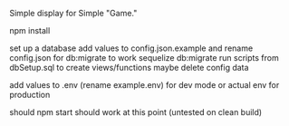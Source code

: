 Simple display for Simple "Game."

npm install

set up a database
add values to config.json.example and rename config.json for db:migrate to work
sequelize db:migrate
run scripts from dbSetup.sql to create views/functions
maybe delete config data

add values to .env (rename example.env) for dev mode or actual env for production

should npm start should work at this point (untested on clean build)
